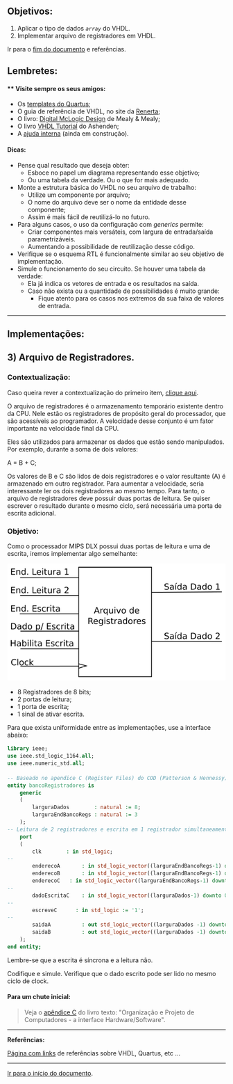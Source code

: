 <a name="inicio"></a>

## Objetivos:

1.  Aplicar o tipo de dados *`array`* do VHDL.
2.  Implementar arquivo de registradores em VHDL.

Ir para o [fim do documento](#fimDocumento) e referências.

## Lembretes:

#### ** Visite sempre os seus amigos:

-   Os [templates do Quartus][bibliotecaTemplates];
-   O guia de referência de VHDL, no site da [Renerta][renertaVHDLRefGuide];
-   O livro: [Digital McLogic Design][freeRangeTutoriais] de Mealy & Mealy;
-   O livro [VHDL Tutorial][VHDLTutorialElsevier] do Ashenden;
-   A [ajuda interna][vhdlBasico] (ainda em construção).

#### Dicas:

-   Pense qual resultado que deseja obter:
    -   Esboce no papel um diagrama representando esse objetivo;
    -   Ou uma tabela da verdade. Ou o que for mais adequado.
-   Monte a estrutura básica do VHDL no seu arquivo de trabalho:
    -   Utilize um componente por arquivo;
    -   O nome do arquivo deve ser o nome da entidade desse componente;
    -   Assim é mais fácil de reutilizá-lo no futuro.
-   Para alguns casos, o uso da configuração com *generics* permite:
    -   Criar componentes mais versáteis, com largura de entrada/saída parametrizáveis.
    -   Aumentando a possibilidade de reutilização desse código.
-   Verifique se o esquema RTL é funcionalmente similar ao seu objetivo de implementação.
-   Simule o funcionamento do seu circuito. Se houver uma tabela da verdade:
    -   Ela já indica os vetores de entrada e os resultados na saída.
    -   Caso não exista ou a quantidade de possibilidades é muito grande:
        -   Fique atento para os casos nos extremos da sua faixa de valores de entrada.

***

## Implementações:

<a name="arqREG"></a>

## 3) Arquivo de Registradores.

### Contextualização:

Caso queira rever a contextualização do primeiro item, [clique aqui](Aula-4A.html).

O arquivo de registradores é o armazenamento temporário existente dentro da CPU. Nele estão os registradores de propósito geral do processador, que são acessíveis ao programador. A velocidade desse conjunto é um fator importante na velocidade final da CPU.

Eles são utilizados para armazenar os dados que estão sendo manipulados. Por exemplo, durante a soma de dois valores:

A = B + C;

Os valores de B e C são lidos de dois registradores e o valor resultante (A) é armazenado em outro registrador. Para aumentar a velocidade, seria interessante ler os dois registradores ao mesmo tempo. Para tanto, o arquivo de registradores deve possuir duas portas de leitura. Se quiser escrever o resultado durante o mesmo ciclo, será necessária uma porta de escrita adicional.

### Objetivo:

Como o processador MIPS DLX possui duas portas de leitura e uma de escrita, iremos implementar algo semelhante:

![](./imagensComponentes/arquivoRegistradores-1.svg)

-   8 Registradores de 8 bits;
-   2 portas de leitura;
-   1 porta de escrita;
-   1 sinal de ativar escrita.

Para que exista uniformidade entre as implementações, use a interface abaixo:

```vhd
library ieee;
use ieee.std_logic_1164.all;
use ieee.numeric_std.all;

-- Baseado no apendice C (Register Files) do COD (Patterson & Hennessy).
entity bancoRegistradores is
	generic
	(
		larguraDados        : natural := 8;
		larguraEndBancoRegs : natural := 3
	);
-- Leitura de 2 registradores e escrita em 1 registrador simultaneamente.
	port
	(
		clk		   : in std_logic;
--
		enderecoA		: in std_logic_vector((larguraEndBancoRegs-1) downto 0);
		enderecoB		: in std_logic_vector((larguraEndBancoRegs-1) downto 0);
		enderecoC  	: in std_logic_vector((larguraEndBancoRegs-1) downto 0);
--
		dadoEscritaC  	: in std_logic_vector((larguraDados-1) downto 0);
--		
		escreveC	  : in std_logic := '1';
--
		saidaA			: out std_logic_vector((larguraDados -1) downto 0);
		saidaB			: out std_logic_vector((larguraDados -1) downto 0)
	);
end entity;
```

Lembre-se que a escrita é síncrona e a leitura não.

Codifique e simule. Verifique que o dado escrito pode ser lido no mesmo ciclo de clock.

#### Para um chute inicial:

> Veja o [apêndice C][resourcesCOD4Ed] do livro texto: "Organização e Projeto de Computadores - a interface Hardware/Software".

***

**Referências:**

[Página com links][linksUteis] de referências sobre VHDL, Quartus, etc ...

***

<a name="fimDocumento"></a> [Ir para o início do documento](#inicio).

<!---
######### (inicio dos links) ##########
#######################################
########### Links Internos ############
--->

[vhdlBasico]: ./vhdl/_vhdlBasico.html

[bibliotecaTemplates]: ./quartus/_recursosQuartus.html#acessar-a-biblioteca-de-modelos-templates

[renertaVHDLRefGuide]: http://vhdl.renerta.com

[freeRangeTutoriais]: http://freerangefactory.org/books_tuts.html

[VHDLTutorialElsevier]: http://booksite.elsevier.com/9780124077263/downloads/VHDL_Tutorials/vhdl-tutorial.pdf

[linksUteis]: ./linksUteis.html

[resourcesCOD4Ed]: https://booksite.elsevier.com/9780123747501/downloads/Resources.zip
